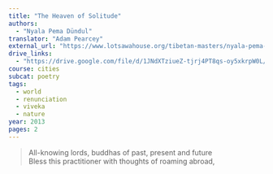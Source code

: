 ```yaml
---
title: "The Heaven of Solitude"
authors:
  - "Nyala Pema Dündul"
translator: "Adam Pearcey"
external_url: "https://www.lotsawahouse.org/tibetan-masters/nyala-pema-dundul/heaven-of-solitude"
drive_links:
  - "https://drive.google.com/file/d/1JNdXTziueZ-tjrj4PT8qs-oy5xkrpW0L/view?usp=drivesdk"
course: cities
subcat: poetry
tags:
  - world
  - renunciation
  - viveka
  - nature
year: 2013
pages: 2
---
```


> All-knowing lords, buddhas of past, present and future  
Bless this practitioner with thoughts of roaming abroad,  
